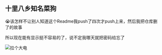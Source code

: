 ## 十里八乡知名菜狗

😭该怎样不让别人知道这个Readme我push了四次才push上来，然后我把仓库删了的故事

所以现在能有显示挺不容易的了，说不定我哪天就把密码给忘了

![拉个大电](sources/拉大电.gif)

<!--
**MoMo569377793/MoMo569377793** is a ✨ _special_ ✨ repository because its `README.md` (this file) appears on your GitHub profile.

Here are some ideas to get you started:

- 🔭 I’m currently working on ...
- 🌱 I’m currently learning ...
- 👯 I’m looking to collaborate on ...
- 🤔 I’m looking for help with ...
- 💬 Ask me about ...
- 📫 How to reach me: ...
- 😄 Pronouns: ...
- ⚡ Fun fact: ...
-->
